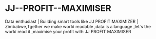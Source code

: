 # JJ--PROFIT--MAXIMISER
Data enthusiast | Building smart tools like JJ PROFIT MAXIMIZER | Zimbabwe,Tgether we make world readable ,data is a language ,let's the world read it ,maximise your profit with JJ PROFIT MAXIMISER

